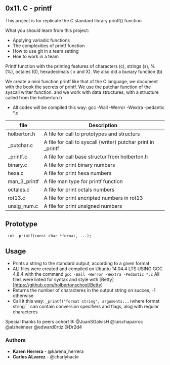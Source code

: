 ## 0x11. C - printf

This project is for  replicate the C standard library printf() function

What you should learn from this project:

- Applying variadic functions
- The complexities of printf function
- How to use git in a team setting
- Hoe to work in a team


Printf function with  the printing features of characters (c), strings (s), % (%), octales (0), hexadecimals ( x and X). We also did a 
bunary function (b)

We create a mini function printf like that of the C language, we document with the book the secrets of printf.
We use the putchar function of the syscall writer function. and we work with data structures,
with a structure called from the holberton.h


- All codes will be compiled this way: gcc -Wall -Werror -Wextra -pedantic *.c


file   |   Description
--|--
holberton.h | A file for call to prototypes and structurs
_putchar.c | A file for call to syscall (writer)  putchar print  in _printf
_printf.c | A file  for call base structur from holberton.h
binary.c | A file for print binary numbers
hexa.c | A file for print hexa numbers
man_3_printf | A file man type for printf function
octales.c | A file for print octals numbers
rot13.c | A file for print encripted numbers in rot13
unsig_num.c | A file for print unsigned numbers

## Prototype
``` int _printf(const char *format, ...);```

## Usage
* Prints a string to the standard output, according to a given format
* ALl files were created and compiled on Ubuntu 14.04.4 LTS USING  GCC 4.8.4 with the command ```gcc -Wall -Werror -Wextra -Pedantic *.c```
All files were linted for syntax and style with [Betty][https://github.com/holbertonschool/Betty)
* Returns the number of characteres in the output string on succes, -1 otherwise
* Call it this way: ```_printf("format string", arguments...)```where format string``` can contain conversion specifiers and flags, alog with regular characteres






Special thanks to  peers cohort 9:
@JuanSGalvisH
@luischaparroc
@alzheimeer
@edward0rtiz
@Dr2d4





### Authors
* **Karen Herrera** - @karena_herrera
* **Carlos ALvarez** - @charlyhackr
